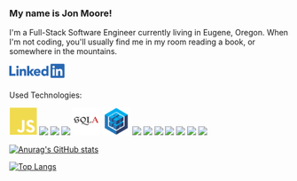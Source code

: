 ### My name is Jon Moore!

I'm a Full-Stack Software Engineer currently living in Eugene, Oregon. When I'm not coding, you'll usually find me in my room reading a book, or somewhere in the mountains.

<a target="_blank" href="https://www.linkedin.com/in/jonevanmoore/">
  <img align="left" alt="Abhishek's LinkedIN" width="100px" src="/linked-in-blue.png" />
</a>

<br>
<br>

<p>Used Technologies:</p>
<p>
  <img src="https://github.com/devicons/devicon/blob/master/icons/javascript/javascript-plain.svg" style="width:50px;" />
  <img src="https://cdn.jsdelivr.net/gh/devicons/devicon/icons/python/python-original-wordmark.svg" style="width:50px;" />
  <img src="https://cdn.jsdelivr.net/gh/devicons/devicon/icons/react/react-original-wordmark.svg" style="width:50px;" />
  <img src="https://cdn.jsdelivr.net/gh/devicons/devicon/icons/redux/redux-original.svg" style="width:50px;" />
  <img src="https://github.com/devicons/devicon/blob/master/icons/sqlalchemy/sqlalchemy-original.svg" style="width:50px;" />
  <img src="https://github.com/devicons/devicon/blob/master/icons/sequelize/sequelize-original.svg" style="width:50px;" />
  <img src="https://cdn.jsdelivr.net/gh/devicons/devicon/icons/postgresql/postgresql-original-wordmark.svg" style="width:50px;" />
  <img src="https://cdn.jsdelivr.net/gh/devicons/devicon/icons/html5/html5-plain-wordmark.svg" style="width:50px;" />
  <img src="https://cdn.jsdelivr.net/gh/devicons/devicon/icons/css3/css3-plain-wordmark.svg" style="width:50px;" />
  <img src="https://cdn.jsdelivr.net/gh/devicons/devicon/icons/git/git-original.svg" style="width:50px;" />
  <img src="https://cdn.jsdelivr.net/gh/devicons/devicon/icons/vscode/vscode-original-wordmark.svg" style="width:50px;" />
  <img src="https://cdn.jsdelivr.net/gh/devicons/devicon/icons/heroku/heroku-plain-wordmark.svg" style="width:50px;" />
  <img src="https://cdn.jsdelivr.net/gh/devicons/devicon/icons/docker/docker-plain-wordmark.svg" style="width:50px;" />
</p>

[![Anurag's GitHub stats](https://github-readme-stats.vercel.app/api?username=jonevanmoore&hide=stars&count_private=true&show_icons=true&theme=algolia)](https://github.com/jonevanmoore/github-readme-stats)

[![Top Langs](https://github-readme-stats.vercel.app/api/top-langs/?username=jonevanmoore&layout=compact&theme=algolia)](https://github.com/jonevanmoore/github-readme-stats)


<!--
**jonevanmoore/jonevanmoore** is a ✨ _special_ ✨ repository because its `README.md` (this file) appears on your GitHub profile.

Here are some ideas to get you started:

- 🔭 I’m currently working on ...
- 🌱 I’m currently learning ...
- 👯 I’m looking to collaborate on ...
- 🤔 I’m looking for help with ...
- 💬 Ask me about ...
- 📫 How to reach me: ...
- 😄 Pronouns: ...
- ⚡ Fun fact: ...
-->

